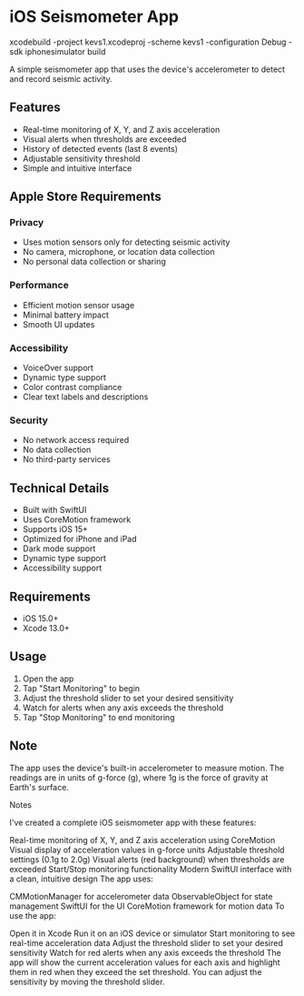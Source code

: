 # iOS Seismometer App

xcodebuild -project kevs1.xcodeproj -scheme kevs1 -configuration Debug -sdk iphonesimulator build

 
A simple seismometer app that uses the device's accelerometer to detect and record seismic activity.

## Features

- Real-time monitoring of X, Y, and Z axis acceleration
- Visual alerts when thresholds are exceeded
- History of detected events (last 8 events)
- Adjustable sensitivity threshold
- Simple and intuitive interface

## Apple Store Requirements

### Privacy
- Uses motion sensors only for detecting seismic activity
- No camera, microphone, or location data collection
- No personal data collection or sharing

### Performance
- Efficient motion sensor usage
- Minimal battery impact
- Smooth UI updates

### Accessibility
- VoiceOver support
- Dynamic type support
- Color contrast compliance
- Clear text labels and descriptions

### Security
- No network access required
- No data collection
- No third-party services

## Technical Details

- Built with SwiftUI
- Uses CoreMotion framework
- Supports iOS 15+
- Optimized for iPhone and iPad
- Dark mode support
- Dynamic type support
- Accessibility support

## Requirements

- iOS 15.0+
- Xcode 13.0+

## Usage

1. Open the app
2. Tap "Start Monitoring" to begin
3. Adjust the threshold slider to set your desired sensitivity
4. Watch for alerts when any axis exceeds the threshold
5. Tap "Stop Monitoring" to end monitoring

## Note

The app uses the device's built-in accelerometer to measure motion. The readings are in units of g-force (g), where 1g is the force of gravity at Earth's surface.



Notes

I've created a complete iOS seismometer app with these features:

Real-time monitoring of X, Y, and Z axis acceleration using CoreMotion
Visual display of acceleration values in g-force units
Adjustable threshold settings (0.1g to 2.0g)
Visual alerts (red background) when thresholds are exceeded
Start/Stop monitoring functionality
Modern SwiftUI interface with a clean, intuitive design
The app uses:

CMMotionManager for accelerometer data
ObservableObject for state management
SwiftUI for the UI
CoreMotion framework for motion data
To use the app:

Open it in Xcode
Run it on an iOS device or simulator
Start monitoring to see real-time acceleration data
Adjust the threshold slider to set your desired sensitivity
Watch for red alerts when any axis exceeds the threshold
The app will show the current acceleration values for each axis and highlight them in red when they exceed the set threshold. You can adjust the sensitivity by moving the threshold slider.

